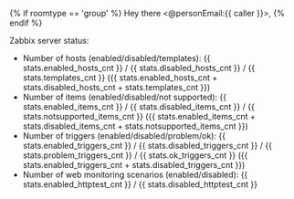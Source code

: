 {% if roomtype == 'group' %}
Hey there <@personEmail:{{ caller }}>,
{% endif %}

Zabbix server status:
- Number of hosts (enabled/disabled/templates): {{ stats.enabled_hosts_cnt }} / {{ stats.disabled_hosts_cnt }} / {{ stats.templates_cnt }} ({{ stats.enabled_hosts_cnt + stats.disabled_hosts_cnt + stats.templates_cnt }})
- Number of items (enabled/disabled/not supported): {{ stats.enabled_items_cnt }} / {{ stats.disabled_items_cnt }} / {{ stats.notsupported_items_cnt }} ({{ stats.enabled_items_cnt + stats.disabled_items_cnt + stats.notsupported_items_cnt }})
- Number of triggers (enabled/disabled/problem/ok): {{ stats.enabled_triggers_cnt }} / {{ stats.disabled_triggers_cnt }} / {{ stats.problem_triggers_cnt }} / {{ stats.ok_triggers_cnt }} ({{ stats.enabled_triggers_cnt + stats.disabled_triggers_cnt }})
- Number of web monitoring scenarios (enabled/disabled): {{ stats.enabled_httptest_cnt }} / {{ stats.disabled_httptest_cnt }}
